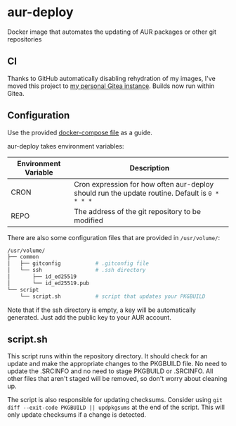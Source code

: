 # aur-deploy
Docker image that automates the updating of AUR packages or other git repositories

## CI

Thanks to GitHub automatically disabling rehydration of my images, I've moved this project to [my personal Gitea instance](https://git.sanin.dev/corysanin/aur-deploy). Builds now run within Gitea.

## Configuration

Use the provided [docker-compose file](docker-compose.yml) as a guide. 

aur-deploy takes environment variables:

| Environment Variable | Description                                                                                    |
|----------------------|------------------------------------------------------------------------------------------------|
| CRON                 | Cron expression for how often aur-deploy should run the update routine. Default is `0 * * * *` |
| REPO                 | The address of the git repository to be modified                                               |

There are also some configuration files that are provided in `/usr/volume/`:

```bash
/usr/volume/
├── common
│   ├── gitconfig           # .gitconfig file
│   └── ssh                 # .ssh directory
│       ├── id_ed25519
│       └── id_ed25519.pub
└── script
    └── script.sh           # script that updates your PKGBUILD
```

Note that if the ssh directory is empty, a key will be automatically generated. Just add the public key to your AUR account.

## script.sh

This script runs within the repository directory. It should check for an update and make the appropriate changes to the PKGBUILD file. No need to update the .SRCINFO and no need to stage PKGBUILD or .SRCINFO. All other files that aren't staged will be removed, so don't worry about cleaning up.

The script is also responsible for updating checksums. Consider using `git diff --exit-code PKGBUILD || updpkgsums` at the end of the script. This will only update checksums if a change is detected.